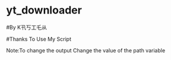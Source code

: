 # yt_downloader
#By K卂丂工乇从

#Thanks To Use My Script

Note:To change the output Change the value of the path variable
